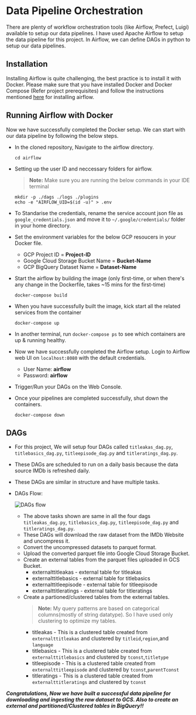 # Data Pipeline Orchestration

There are plenty of workflow orchestration tools (like Airflow, Prefect, Luigi) available to setup our data pipelines. I have used Apache Airflow to setup the data pipeline for this project. In Airflow, we can define DAGs in python to setup our data pipelines. 

## Installation
Installing Airflow is quite challenging, the best practice is to install it with Docker. Please make sure that you have installed Docker and Docker Compose (Refer project prerequisites) and follow the instructions mentioned [here](https://airflow.apache.org/docs/apache-airflow/stable/start/docker.html) for installing airflow.

## Running Airflow with Docker
Now we have successfully completed the Docker setup. We can start with our data pipeline by following the below steps.

- In the cloned repository, Navigate to the airflow directory.
  ```
  cd airflow
  ```
- Setting up the user ID and neccessary folders for airflow.
  > **Note:** Make sure you are running the below commands in your IDE terminal
  ```
  mkdir -p ./dags ./logs ./plugins
  echo -e "AIRFLOW_UID=$(id -u)" > .env
  ```
- To Standarise the credentials, rename the service account json file as `google_credentials.json` and move it to `~/.google/credentials/` folder in your home directory.
- Set the environment variables for the below GCP resoucers in your Docker file.
  - GCP Project ID = **Project-ID**
  - Google Cloud Storage Bucket Name = **Bucket-Name**
  - GCP BigQuery Dataset Name = **Dataset-Name**
- Start the airflow by building the image (only first-time, or when there's any change in the Dockerfile, takes ~15 mins for the first-time)
  ```
  docker-compose build
  ```
- When you have successfully built the image, kick start all the related services from the container
  ```
  docker-compose up
  ```
- In another terminal, run `docker-compose ps` to see which containers are up & running healthy.
- Now we have successfully completed the Airflow setup. Login to Airflow web UI on `localhost:8080` with the default credentials.
  - User Name: **airflow**
  - Password: **airflow**
  
 - Trigger/Run your DAGs on the Web Console.
 - Once your pipelines are completed successfully, shut down the containers.
    ```
    docker-compose down
    ```
 ## DAGs
 
 - For this project, We will setup four DAGs called `titleakas_dag.py`, `titlebasics_dag.py`, `titleepisode_dag.py` and `titleratings_dag.py`.
 - These DAGs are scheduled to run on a daily basis because the data source IMDb is refreshed daily.
 - These DAGs are similar in structure and have multiple tasks.
 - DAGs Flow:
 
   ![DAGs flow](https://github.com/SanjayV28/ProjectIMDb/blob/4355dd5a23e059a1032d678799ddc771370abad9/images/DAGsGraph.png)
   
   - The above tasks shown are same in all the four dags `titleakas_dag.py`, `titlebasics_dag.py`, `titleepisode_dag.py` and `titleratings_dag.py`.
   - These DAGs will download the raw dataset from the IMDb Website and uncompress it. 
   - Convert the uncompressed datasets to parquet format.
   - Upload the converted parquet file into Google Cloud Storage Bucket. 
   - Create an external tables from the parquet files uploaded in GCS Bucket.
     - externalttitleakas - external table for titleakas
     - externalttitlebasics - external table for titlebasics
     - externalttitleepisode - external table for titleepisode
     - externalttitleratings - external table for titleratings
   - Create a partioned/clustered tables from the external tables.
     >**Note:** My query patterns are based on categorical columns(mostly of string datatype). So I have used only clustering to optimize my tables.
     - titleakas - This is a clustered table created from `externalttitleakas` and clustered by `titleid`,`region`,and `language`
     - titlebasics - This is a clustered table created from `externalttitlebasics` and clustered by `tconst`,`titletype`
     - titleepisode - This is a clustered table created from `externalttitleepisode` and clustered by `tconst`,`parentTconst`
     - titleratings - This is a clustered table created from `externalttitleratings` and clustered by `tconst`
 
 **_Congratulations, Now we have built a successful data pipeline for downloading and ingesting the raw dataset to GCS. Also to create an external and partitioned/Clustered tables in BigQuery!!_**
